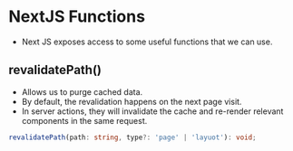 # NextJS Functions

- Next JS exposes access to some useful functions that we can use.

## revalidatePath()

- Allows us to purge cached data.
- By default, the revalidation happens on the next page visit.
- In server actions, they will invalidate the cache and re-render relevant components in the same request.

```ts
revalidatePath(path: string, type?: 'page' | 'layuot'): void;
```

